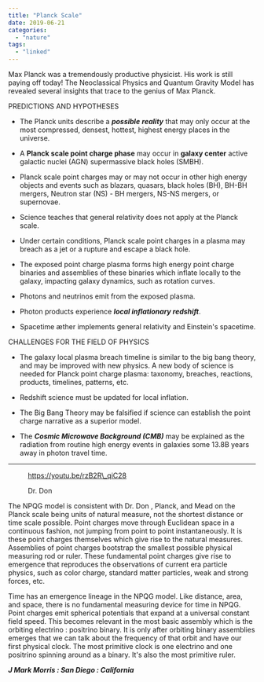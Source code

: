 ```yaml
---
title: "Planck Scale"
date: 2019-06-21
categories: 
  - "nature"
tags: 
  - "linked"
---
```


Max Planck was a tremendously productive physicist. His work is still paying off today! The Neoclassical Physics and Quantum Gravity Model has revealed several insights that trace to the genius of Max Planck.

PREDICTIONS AND HYPOTHESES

- The Planck units describe a **_possible_** _**reality**_ that may only occur at the most compressed, densest, hottest, highest energy places in the universe.

- A **Planck scale point charge phase** may occur in **galaxy center** active galactic nuclei (AGN) supermassive black holes (SMBH).

- Planck scale point charges may or may not occur in other high energy objects and events such as blazars, quasars, black holes (BH), BH-BH mergers, Neutron star (NS) - BH mergers, NS-NS mergers, or supernovae.

- Science teaches that general relativity does not apply at the Planck scale.

- Under certain conditions, Planck scale point charges in a plasma may breach as a jet or a rupture and escape a black hole.

- The exposed point charge plasma forms high energy point charge binaries and assemblies of these binaries which inflate locally to the galaxy, impacting galaxy dynamics, such as rotation curves.

- Photons and neutrinos emit from the exposed plasma.

- Photon products experience **_local inflationary redshift_**.

- Spacetime æther implements general relativity and Einstein's spacetime.

CHALLENGES FOR THE FIELD OF PHYSICS

- The galaxy local plasma breach timeline is similar to the big bang theory, and may be improved with new physics. A new body of science is needed for Planck point charge plasma: taxonomy, breaches, reactions, products, timelines, patterns, etc.

- Redshift science must be updated for local inflation.

- The Big Bang Theory may be falsified if science can establish the point charge narrative as a superior model.

- The **_Cosmic Microwave Background (CMB)_** may be explained as the radiation from routine high energy events in galaxies some 13.8B years away in photon travel time.

* * *

<figure>

https://youtu.be/rzB2R\_qiC28

<figcaption>

Dr. Don

</figcaption>

</figure>

The NPQG model is consistent with Dr. Don , Planck, and Mead on the Planck scale being units of natural measure, not the shortest distance or time scale possible. Point charges move through Euclidean space in a continuous fashion, not jumping from point to point instantaneously. It is these point charges themselves which give rise to the natural measures. Assemblies of point charges bootstrap the smallest possible physical measuring rod or ruler. These fundamental point charges give rise to emergence that reproduces the observations of current era particle physics, such as color charge, standard matter particles, weak and strong forces, etc.

Time has an emergence lineage in the NPQG model. Like distance, area, and space, there is no fundamental measuring device for time in NPQG. Point charges emit spherical potentials that expand at a universal constant field speed. This becomes relevant in the most basic assembly which is the orbiting electrino : positrino binary. It is only after orbiting binary assemblies emerges that we can talk about the frequency of that orbit and have our first physical clock. The most primitive clock is one electrino and one positrino spinning around as a binary. It's also the most primitive ruler.

_**J Mark Morris : San Diego : California**_
